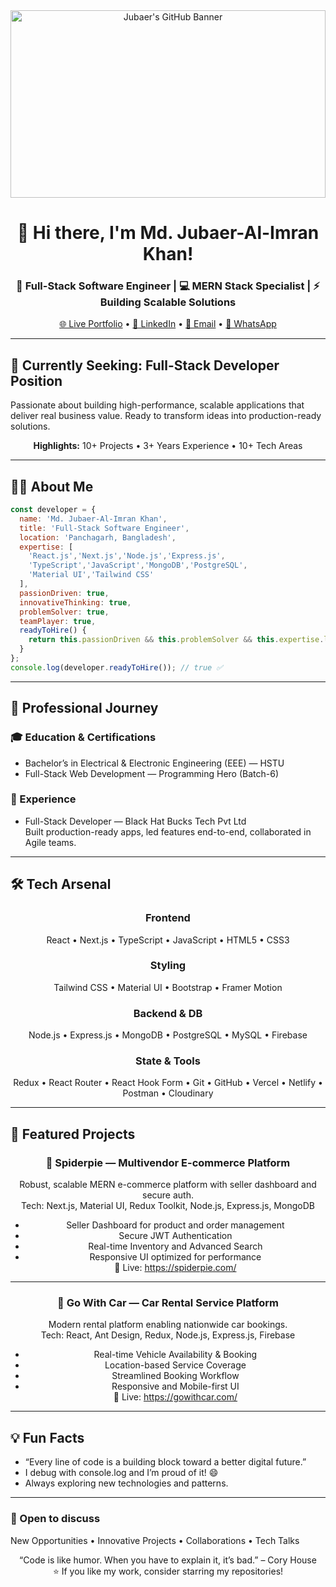 <!-- Clean, simplified, and aligned GitHub Profile README -->

<div align="center">

  <!-- Banner -->
  <img src="https://i.ibb.co/JR4JQCbC/BLack-Minimalist-Corporate-Staff-Identity-Linked-In-Banner.jpg" alt="Jubaer's GitHub Banner" width="100%" height="300" />

  <h1>👋 Hi there, I'm <strong>Md. Jubaer-Al-Imran Khan</strong>!</h1>
  <h3>🚀 Full-Stack Software Engineer | 💻 MERN Stack Specialist | ⚡ Building Scalable Solutions</h3>

  <!-- Quick links -->
  <p>
    <a href="https://portfoliodev-five-nu.vercel.app">🌐 Live Portfolio</a> •
    <a href="https://www.linkedin.com/in/jubaer226/">💼 LinkedIn</a> •
    <a href="mailto:jubaerkhan226@gmail.com">📧 Email</a> •
    <a href="https://wa.me/8801767092988">📱 WhatsApp</a>
  </p>
</div>

---

## 🎯 Currently Seeking: Full-Stack Developer Position
Passionate about building high-performance, scalable applications that deliver real business value. Ready to transform ideas into production-ready solutions.

<div align="center">
  
**Highlights:** 10+ Projects • 3+ Years Experience • 10+ Tech Areas

</div>

---

## 🧑‍💻 About Me
```javascript
const developer = {
  name: 'Md. Jubaer-Al-Imran Khan',
  title: 'Full-Stack Software Engineer',
  location: 'Panchagarh, Bangladesh',
  expertise: [
    'React.js','Next.js','Node.js','Express.js',
    'TypeScript','JavaScript','MongoDB','PostgreSQL',
    'Material UI','Tailwind CSS'
  ],
  passionDriven: true,
  innovativeThinking: true,
  problemSolver: true,
  teamPlayer: true,
  readyToHire() {
    return this.passionDriven && this.problemSolver && this.expertise.length >= 10;
  }
};
console.log(developer.readyToHire()); // true ✅
```

---

## 💼 Professional Journey

### 🎓 Education & Certifications
- Bachelor’s in Electrical & Electronic Engineering (EEE) — HSTU
- Full-Stack Web Development — Programming Hero (Batch-6)

### 🚀 Experience
- Full-Stack Developer — Black Hat Bucks Tech Pvt Ltd  
  Built production-ready apps, led features end-to-end, collaborated in Agile teams.

---

## 🛠️ Tech Arsenal

<div align="center">

### Frontend
React • Next.js • TypeScript • JavaScript • HTML5 • CSS3

### Styling
Tailwind CSS • Material UI • Bootstrap • Framer Motion

### Backend & DB
Node.js • Express.js • MongoDB • PostgreSQL • MySQL • Firebase

### State & Tools
Redux • React Router • React Hook Form • Git • GitHub • Vercel • Netlify • Postman • Cloudinary

</div>

---

## 🎨 Featured Projects

<!-- Clean, card-like sections without heavy tables -->
<div align="center">

### 🛒 Spiderpie — Multivendor E-commerce Platform
Robust, scalable MERN e-commerce platform with seller dashboard and secure auth.  
Tech: Next.js, Material UI, Redux Toolkit, Node.js, Express.js, MongoDB
- Seller Dashboard for product and order management
- Secure JWT Authentication
- Real-time Inventory and Advanced Search
- Responsive UI optimized for performance  
🔗 Live: https://spiderpie.com/

---

### 🚗 Go With Car — Car Rental Service Platform
Modern rental platform enabling nationwide car bookings.  
Tech: React, Ant Design, Redux, Node.js, Express.js, Firebase
- Real-time Vehicle Availability & Booking
- Location-based Service Coverage
- Streamlined Booking Workflow
- Responsive and Mobile-first UI  
🔗 Live: https://gowithcar.com/

</div>

---

## 💡 Fun Facts
- “Every line of code is a building block toward a better digital future.”
- I debug with console.log and I’m proud of it! 😄
- Always exploring new technologies and patterns.

---

### 💬 Open to discuss
New Opportunities • Innovative Projects • Collaborations • Tech Talks

<div align="center">

“Code is like humor. When you have to explain it, it’s bad.” – Cory House  
⭐ If you like my work, consider starring my repositories!

</div>
